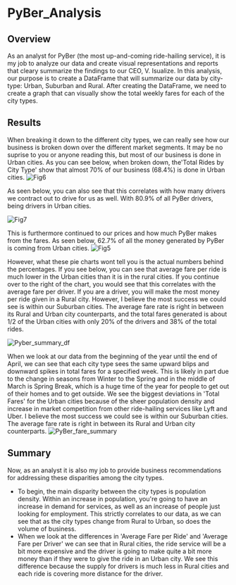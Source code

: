 # PyBer_Analysis

## Overview
As an analyst for PyBer (the most up-and-coming ride-hailing service), it is my job to analyze our data and create visual representations and reports that cleary summarize the findings to our CEO, V. Isualize. In this analysis, our purpose is to create a DataFrame that will summarize our data by city-type: Urban, Suburban and Rural. After creating the DataFrame, we need to create a graph that can visually show the total weekly fares for each of the city types.

## Results
When breaking it down to the different city types, we can really see how our business is broken down over the different market segments. It may be no suprise to you or anyone reading this, but most of our business is done in Urban cities. As you can see below, when broken down, the'Total Rides by City Type' show that almost 70% of our business (68.4%) is done in Urban cities.
![Fig6](https://user-images.githubusercontent.com/69607218/134824878-311ef4f2-6d86-45fe-8438-eb03037a21a9.png)

As seen below, you can also see that this correlates with how many drivers we contract out to drive for us as well. With 80.9% of all PyBer drivers, being drivers in Urban cities.

![Fig7](https://user-images.githubusercontent.com/69607218/134824992-9834562a-0ab6-40df-876e-56f41bfa79a1.png)

This is furthermore continued to our prices and how much PyBer makes from the fares. As seen below, 62.7% of all the money generated by PyBer is coming from Urban cities.
![Fig5](https://user-images.githubusercontent.com/69607218/134825051-5c50a819-4821-49af-b52e-a3b6d1925c0d.png)

However, what these pie charts wont tell you is the actual numbers behind the percentages. If you see below, you can see that average fare per ride is much lower in the Urban cities than it is in the rural cities. If you continue over to the right of the chart, you would see that this correlates with the average fare per driver. If you are a driver, you will make the most money per ride given in a Rural city. However, I believe the most success we could see is within our Suburban cities. The average fare rate is right in between its Rural and Urban city counterparts, and the total fares generated is about 1/2 of the Urban cities with only 20% of the drivers and 38% of the total rides.

![Pyber_summary_df](https://user-images.githubusercontent.com/69607218/134825962-a8050ce7-018e-43eb-b442-13547ed65925.png)

When we look at our data from the beginning of the year until the end of April, we can see that each city type sees the same upward blips and downward spikes in total fares for a specified week. This is likely in part due to the change in seasons from Winter to the Spring and in the middle of March is Spring Break, which is a huge time of the year for people to get out of their homes and to get outside. We see the biggest deviations in 'Total Fares' for the Urban cities because of the sheer population density and increase in market competition from other ride-hailing services like Lyft and Uber. I believe the most success we could see is within our Suburban cities. The average fare rate is right in between its Rural and Urban city counterparts. 
![PyBer_fare_summary](https://user-images.githubusercontent.com/69607218/134826229-a0d5be97-73db-4490-a8df-675d190d2b2f.png)

## Summary
Now, as an analyst it is also my job to provide business recommendations for addressing these disparities among the city types. 
- To begin, the main disparity between the city types is population density. Within an increase in population, you're going to have an increase in demand for services, as well as an increase of people just looking for employment. This strictly correlates to our data, as we can see that as the city types change from Rural to Urban, so does the volume of business.
- When we look at the differences in 'Average Fare per Ride' and 'Average Fare per Driver' we can see that in Rural cities, the ride service will be a bit more expensive and the driver is going to make quite a bit more money than if they were to give the ride in an Urban city. We see this difference because the supply for drivers is much less in Rural cities and each ride is covering more distance for the driver.
